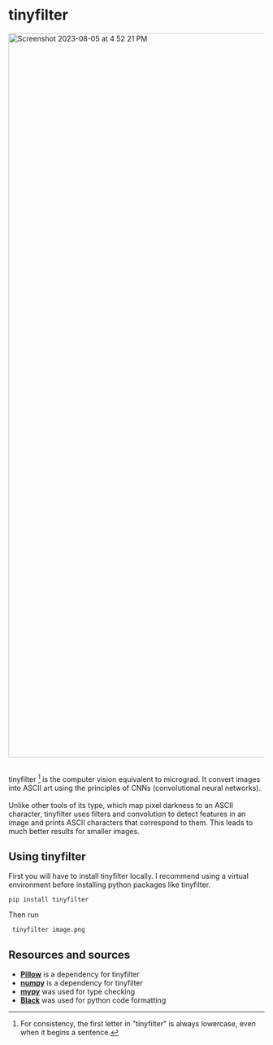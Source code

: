 # tinyfilter
<img width="1423" alt="Screenshot 2023-08-05 at 4 52 21 PM" src="https://github.com/zroe1/tinyfilter/assets/114773939/488e61be-3431-444c-9fcc-8ae8944c8b59">
</br></br>  

tinyfilter [^1] is the computer vision equivalent to micrograd. It convert images into ASCII art using the principles of CNNs (convolutional neural networks).  
</br>
Unlike other tools of its type, which map pixel darkness to an ASCII character, tinyfilter uses filters and convolution to detect features in an image and prints ASCII characters that correspond to them. This leads to much better results for smaller images.

[^1]: For consistency, the first letter in "tinyfilter" is always lowercase, even when it begins a sentence.

## Using tinyfilter
First you will have to install tinyfilter locally. I recommend using a virtual environment before installing python packages like tinyfilter.  

    pip install tinyfilter

Then run

     tinyfilter image.png

## Resources and sources
<ul>
  <li><b><a href="https://pillow.readthedocs.io/en/stable/about.html">Pillow</a></b> is a dependency for tinyfilter</li>
  <li><b><a href="https://numpy.org/">numpy</a></b> is a dependency for tinyfilter</li>
  <li><b><a href="https://github.com/python/mypy">mypy</a></b> was used for type checking</li>
  <li><b><a href="https://github.com/psf/black">Black</a></b> was used for python code formatting</li>
</ul>


